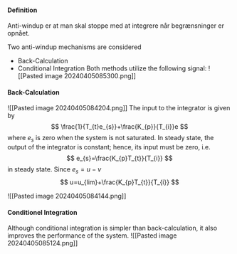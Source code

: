 #### Definition
Anti-windup er at man skal stoppe med at integrere når begrænsninger er opnået.

Two anti-windup mechanisms are considered
* Back-Calculation
* Conditional Integration
Both methods utilize the following signal:
![[Pasted image 20240405085300.png]]

#### Back-Calculation
![[Pasted image 20240405084204.png]]
The input to the integrator is given by
$$
\frac{1}{T_{t}e_{s}}+\frac{K_{p}}{T_{i}}e
$$
where $e_{s}$ is zero when the system is not saturated.
In steady state, the output of the integrator is constant; hence, its input must be zero, i.e.
$$
e_{s}=\frac{K_{p}T_{t}}{T_{i}}
$$
in steady state. Since $e_{s}=u-v$
$$
u=u_{lim}+\frac{K_{p}T_{t}}{T_{i}}
$$

![[Pasted image 20240405084144.png]]


#### Conditionel Integration
Although conditional integration is simpler than back-calculation, it also improves the performance of the system. 
![[Pasted image 20240405085124.png]]
